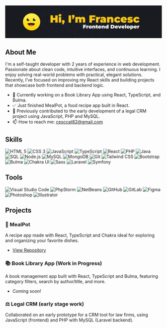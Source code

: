 ![My Profile Image](https://github.com/cescktNC/cescktNC/blob/main/img/portada_github.png)

## About Me

I'm a self-taught developer with 2 years of experience in web development. Passionate about clean code, intuitive interfaces, and continuous learning. I enjoy solving real-world problems with practical, elegant solutions. Recently, I’ve focused on improving my React skills and building projects that showcase both frontend and backend logic.

- 🔭 Currently working on a Book Library App using React, TypeScript, and Bulma.
- ✅ Just finished MealPot, a food recipe app built in React.
- 🧪 Previously contributed to the early development of a legal CRM project using JavaScript, PHP and MySQL.
- 📫 How to reach me: cesccat82@gmail.com

## Skills

![HTML 5](https://img.shields.io/badge/-HTML5-E34F26?style=flat-square&logo=html5&logoColor=white)
![CSS 3](https://img.shields.io/badge/-CSS3-1572B6?style=flat-square&logo=css3&logoColor=white)
![JavaScript](https://img.shields.io/badge/-JavaScript-F7DF1E?style=flat-square&logo=javascript&logoColor=white)
![TypeScript](https://img.shields.io/badge/-TypeScript-3178C6?style=flat-square&logo=typescript&logoColor=white)
![React](https://img.shields.io/badge/-React-61DAFB?style=flat-square&logo=react&logoColor=white)
![PHP](https://img.shields.io/badge/-PHP-777BB4?style=flat-square&logo=php&logoColor=white)
![Java](https://img.shields.io/badge/-Java-007396?style=flat-square&logo=java&logoColor=white)
![SQL](https://img.shields.io/badge/-SQL-9b9b9b?style=flat-square&logo=sql&logoColor=white)
![Node.js](https://img.shields.io/badge/-Node.js-5FA04E?style=flat-square&logo=nodedotjs&logoColor=white)
![MySQL](https://img.shields.io/badge/-MySQL-4479A1?style=flat-square&logo=mysql&logoColor=white)
![MongoDB](https://img.shields.io/badge/-MongoDB-47A248?style=flat-square&logo=mongodb&logoColor=white)
![Git](https://img.shields.io/badge/-GIT-F05032?style=flat-square&logo=git&logoColor=white)
![Tailwind CSS](https://img.shields.io/badge/-Tailwind%20CSS-38B2AC?style=flat-square&logo=tailwindcss&logoColor=white)
![Bootstrap](https://img.shields.io/badge/-Bootstrap-7952B3?style=flat-square&logo=bootstrap&logoColor=white)
![Bulma](https://img.shields.io/badge/-Bulma-00D1B2?style=flat-square&logo=bulma&logoColor=white)
![Chakra UI](https://img.shields.io/badge/-Chakra_UI-319795?style=flat-square&logoColor=white)
![Sass](https://img.shields.io/badge/-Sass-CC6699?style=flat-square&logo=sass&logoColor=white)
![Laravel](https://img.shields.io/badge/-Laravel-FF2D20?style=flat-square&logo=laravel&logoColor=white)
![Symfony](https://img.shields.io/badge/-Symfony-000000?style=flat-square&logo=symfony&logoColor=white)

## Tools

![Visual Studio Code](https://img.shields.io/badge/-Visual Studio Code-007ACC?style=flat-square=visualstudiocode=white)
![PhpStorm](https://img.shields.io/badge/-PhpStorm-000000?style=flat-square&logo=phpstorm&logoColor=white)
![NetBeans](https://img.shields.io/badge/-NetBeans-1B6AC6?style=flat-square&logo=apachenetbeanside&logoColor=white)
![GitHub](https://img.shields.io/badge/-GitHub-181717?style=flat-square&logo=github&logoColor=white)
![GitLab](https://img.shields.io/badge/-GitLab-FC6D26?style=flat-square&logo=gitlab&logoColor=white)
![Figma](https://img.shields.io/badge/-Figma-F24E1E?style=flat-square&logo=figma&logoColor=white)
![Photoshop](https://img.shields.io/badge/-Photoshop-31A8FF?style=flat-square&logo=adobephotoshop&logoColor=white)
![Illustrator](https://img.shields.io/badge/-Illustrator-FF9A00?style=flat-square&logo=adobeillustrator&logoColor=white)

## Projects

### 🍲 MealPot

A recipe app made with React, TypeScript and Chakra ideal for exploring and organizing your favorite dishes.

- [View Repository](https://github.com/cescktNC/meal-pot-app.git)

### 📚 Book Library App (Work in Progress)

A book management app built with React, TypeScript and Bulma, featuring category filters, search by author/title, and more.

- Coming soon!

### ⚖️ Legal CRM (early stage work)

Collaborated on an early prototype for a CRM tool for law firms, using JavaScript (frontend) and PHP with MySQL (Laravel backend).
